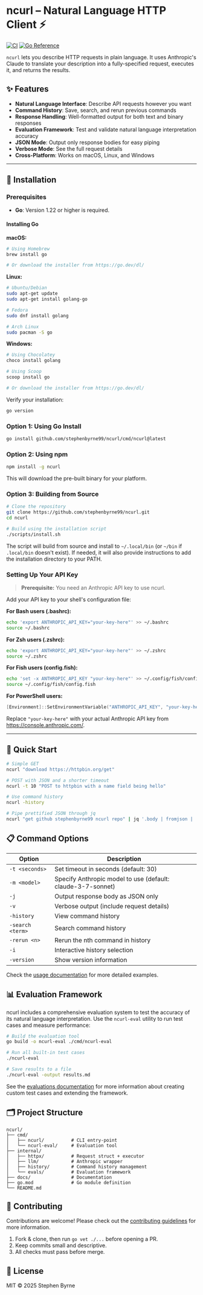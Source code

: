 # ncurl – Natural Language HTTP Client ⚡️

[![CI](https://github.com/stephenbyrne99/ncurl/actions/workflows/ci.yml/badge.svg)](https://github.com/stephenbyrne99/ncurl/actions/workflows/ci.yml)
[![Go Reference](https://pkg.go.dev/badge/github.com/stephenbyrne99/ncurl.svg)](https://pkg.go.dev/github.com/stephenbyrne99/ncurl)

`ncurl` lets you describe HTTP requests in plain language. It uses Anthropic's Claude to translate your description into a fully-specified request, executes it, and returns the results.

## ✨ Features

- **Natural Language Interface**: Describe API requests however you want
- **Command History**: Save, search, and rerun previous commands
- **Response Handling**: Well-formatted output for both text and binary responses
- **Evaluation Framework**: Test and validate natural language interpretation accuracy
- **JSON Mode**: Output only response bodies for easy piping
- **Verbose Mode**: See the full request details
- **Cross-Platform**: Works on macOS, Linux, and Windows

---

## 💾 Installation

### Prerequisites

- **Go**: Version 1.22 or higher is required.

#### Installing Go

**macOS:**
```bash
# Using Homebrew
brew install go

# Or download the installer from https://go.dev/dl/
```

**Linux:**
```bash
# Ubuntu/Debian
sudo apt-get update
sudo apt-get install golang-go

# Fedora
sudo dnf install golang

# Arch Linux
sudo pacman -S go
```

**Windows:**
```bash
# Using Chocolatey
choco install golang

# Using Scoop
scoop install go

# Or download the installer from https://go.dev/dl/
```

Verify your installation:
```bash
go version
```

### Option 1: Using Go Install

```bash
go install github.com/stephenbyrne99/ncurl/cmd/ncurl@latest
```

### Option 2: Using npm

```bash
npm install -g ncurl
```

This will download the pre-built binary for your platform.

### Option 3: Building from Source

```bash
# Clone the repository
git clone https://github.com/stephenbyrne99/ncurl.git
cd ncurl

# Build using the installation script
./scripts/install.sh
```

The script will build from source and install to `~/.local/bin` (or `~/bin` if `.local/bin` doesn't exist).
If needed, it will also provide instructions to add the installation directory to your PATH.

### Setting Up Your API Key

> **Prerequisite:** You need an Anthropic API key to use ncurl.

Add your API key to your shell's configuration file:

**For Bash users (.bashrc):**
```bash
echo 'export ANTHROPIC_API_KEY="your-key-here"' >> ~/.bashrc
source ~/.bashrc
```

**For Zsh users (.zshrc):**
```bash
echo 'export ANTHROPIC_API_KEY="your-key-here"' >> ~/.zshrc
source ~/.zshrc
```

**For Fish users (config.fish):**
```bash
echo 'set -x ANTHROPIC_API_KEY "your-key-here"' >> ~/.config/fish/config.fish
source ~/.config/fish/config.fish
```

**For PowerShell users:**
```powershell
[Environment]::SetEnvironmentVariable("ANTHROPIC_API_KEY", "your-key-here", "User")
```

Replace `"your-key-here"` with your actual Anthropic API key from https://console.anthropic.com/.

---

## 🚀 Quick Start

```bash
# Simple GET
ncurl "download https://httpbin.org/get"

# POST with JSON and a shorter timeout
ncurl -t 10 "POST to httpbin with a name field being hello"

# Use command history
ncurl -history

# Pipe prettified JSON through jq
ncurl "get github stephenbyrne99 ncurl repo" | jq '.body | fromjson | .stargazers_count'
```

## 📋 Command Options

| Option | Description |
|--------|-------------|
| `-t <seconds>` | Set timeout in seconds (default: 30) |
| `-m <model>` | Specify Anthropic model to use (default: claude-3-7-sonnet) |
| `-j` | Output response body as JSON only |
| `-v` | Verbose output (include request details) |
| `-history` | View command history |
| `-search <term>` | Search command history |
| `-rerun <n>` | Rerun the nth command in history |
| `-i` | Interactive history selection |
| `-version` | Show version information |

Check the [usage documentation](docs/usage.md) for more detailed examples.

## 📊 Evaluation Framework

ncurl includes a comprehensive evaluation system to test the accuracy of its natural language interpretation. Use the `ncurl-eval` utility to run test cases and measure performance:

```bash
# Build the evaluation tool
go build -o ncurl-eval ./cmd/ncurl-eval

# Run all built-in test cases
./ncurl-eval

# Save results to a file
./ncurl-eval -output results.md
```

See the [evaluations documentation](docs/evaluations.md) for more information about creating custom test cases and extending the framework.

## 🗂️ Project Structure

```
ncurl/
├── cmd/
│   ├── ncurl/          # CLI entry-point
│   └── ncurl-eval/     # Evaluation tool
├── internal/
│   ├── httpx/          # Request struct + executor
│   ├── llm/            # Anthropic wrapper
│   ├── history/        # Command history management
│   └── evals/          # Evaluation framework
├── docs/               # Documentation
├── go.mod              # Go module definition
└── README.md
```

## 🤝 Contributing

Contributions are welcome! Please check out the [contributing guidelines](CONTRIBUTING.md) for more information.

1. Fork & clone, then run `go vet ./...` before opening a PR.
2. Keep commits small and descriptive.
3. All checks must pass before merge.

## 📝 License

MIT © 2025 Stephen Byrne